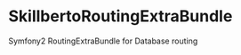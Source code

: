 SkillbertoRoutingExtraBundle
============================

Symfony2 RoutingExtraBundle for Database routing
